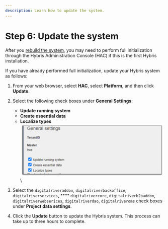 ```yaml
---
description: Learn how to update the system.
---
```


# Step 6: Update the system

After you [rebuild the system](step-5-rebuild-the-system.md), you may need to perform full initialization through the Hybris Administration Console (HAC) if this is the first Hybris installation.&#x20;

If you have already performed full initialization, update your Hybris system as follows:&#x20;

1. From your web browser, select **HAC**, select **Platform**, and then click **Update**.
2. Select the following check boxes under **General Settings**:
   * **Update running system**
   * **Create essential data**
   * **Localize types**\
     ![](<../.gitbook/assets/General settings (2).png>) \

3. Select the `digitalriveraddon`, `digitalriverbackoffice`, `digitalriverservices`**,** **** `digitalrivercore`, `digitalriverb2baddon`, `digitalriverwebserices`, `digitalriverdao`, `digitalriveroms` check boxes under **Project data settings**. \
   &#x20;&#x20;
4. Click the **Update** button to update the Hybris system. This process can take up to three hours to complete.&#x20;



